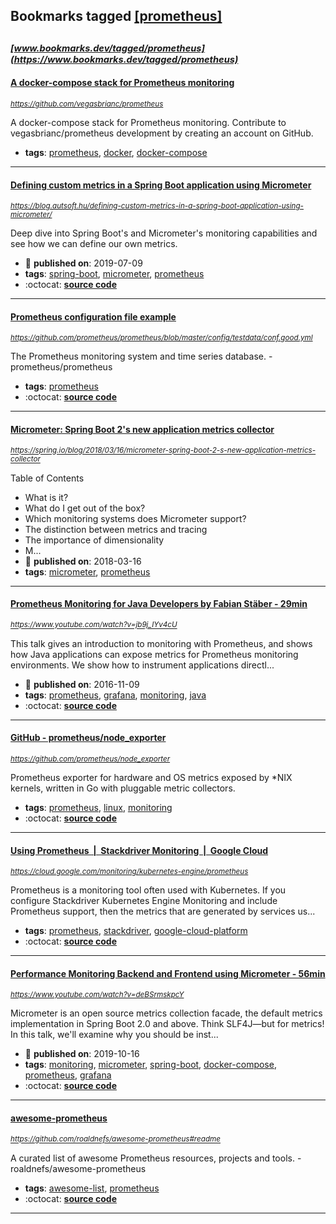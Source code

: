 ## Bookmarks tagged [[prometheus]](https://www.bookmarks.dev/search?q=[prometheus])

_<sup><sup>[www.bookmarks.dev/tagged/prometheus](https://www.bookmarks.dev/tagged/prometheus)</sup></sup>_
---
#### [A docker-compose stack for Prometheus monitoring](https://github.com/vegasbrianc/prometheus)
_<sup>https://github.com/vegasbrianc/prometheus</sup>_

A docker-compose stack for Prometheus monitoring. Contribute to vegasbrianc/prometheus development by creating an account on GitHub.
* **tags**: [prometheus](../tagged/prometheus.md), [docker](../tagged/docker.md), [docker-compose](../tagged/docker-compose.md)
---
#### [Defining custom metrics in a Spring Boot application using Micrometer](https://blog.autsoft.hu/defining-custom-metrics-in-a-spring-boot-application-using-micrometer/)
_<sup>https://blog.autsoft.hu/defining-custom-metrics-in-a-spring-boot-application-using-micrometer/</sup>_

Deep dive into Spring Boot's and Micrometer's monitoring capabilities and see how we can define our own metrics.
* :calendar: **published on**: 2019-07-09
* **tags**: [spring-boot](../tagged/spring-boot.md), [micrometer](../tagged/micrometer.md), [prometheus](../tagged/prometheus.md)
* :octocat: **[source code](https://github.com/AutSoft/micrometer-demo)**
---
#### [Prometheus configuration file example](https://github.com/prometheus/prometheus/blob/master/config/testdata/conf.good.yml)
_<sup>https://github.com/prometheus/prometheus/blob/master/config/testdata/conf.good.yml</sup>_

The Prometheus monitoring system and time series database. - prometheus/prometheus
* **tags**: [prometheus](../tagged/prometheus.md)
* :octocat: **[source code](https://github.com/prometheus/prometheus/blob/master/config/testdata/conf.good.yml)**
---
#### [Micrometer: Spring Boot 2's new application metrics collector](https://spring.io/blog/2018/03/16/micrometer-spring-boot-2-s-new-application-metrics-collector)
_<sup>https://spring.io/blog/2018/03/16/micrometer-spring-boot-2-s-new-application-metrics-collector</sup>_

Table of Contents
* What is it?
* What do I get out of the box?
* Which monitoring systems does Micrometer support?
* The distinction between metrics and tracing
* The importance of dimensionality
* M...
* :calendar: **published on**: 2018-03-16
* **tags**: [micrometer](../tagged/micrometer.md), [prometheus](../tagged/prometheus.md)
---
#### [Prometheus Monitoring for Java Developers by  Fabian Stäber  - 29min](https://www.youtube.com/watch?v=jb9j_IYv4cU)
_<sup>https://www.youtube.com/watch?v=jb9j_IYv4cU</sup>_

This talk gives an introduction to monitoring with Prometheus, and shows how Java applications can expose metrics for Prometheus monitoring environments. We show how to instrument applications directl...
* :calendar: **published on**: 2016-11-09
* **tags**: [prometheus](../tagged/prometheus.md), [grafana](../tagged/grafana.md), [monitoring](../tagged/monitoring.md), [java](../tagged/java.md)
* :octocat: **[source code](https://github.com/fstab/prometheus-for-java-developers)**
---
#### [GitHub - prometheus/node_exporter ](https://github.com/prometheus/node_exporter)
_<sup>https://github.com/prometheus/node_exporter</sup>_

Prometheus exporter for hardware and OS metrics exposed by *NIX kernels, written in Go with pluggable metric collectors.
* **tags**: [prometheus](../tagged/prometheus.md), [linux](../tagged/linux.md), [monitoring](../tagged/monitoring.md)
* :octocat: **[source code](https://github.com/prometheus/node_exporter)**
---
#### [Using Prometheus  |  Stackdriver Monitoring  |  Google Cloud](https://cloud.google.com/monitoring/kubernetes-engine/prometheus)
_<sup>https://cloud.google.com/monitoring/kubernetes-engine/prometheus</sup>_

Prometheus is a monitoring tool often used with Kubernetes. If you configure Stackdriver Kubernetes Engine Monitoring and include Prometheus support, then the metrics that are generated by services us...
* **tags**: [prometheus](../tagged/prometheus.md), [stackdriver](../tagged/stackdriver.md), [google-cloud-platform](../tagged/google-cloud-platform.md)
* :octocat: **[source code](https://github.com/Stackdriver/stackdriver-prometheus-sidecar)**
---
#### [Performance Monitoring Backend and Frontend using Micrometer  - 56min](https://www.youtube.com/watch?v=deBSrmskpcY)
_<sup>https://www.youtube.com/watch?v=deBSrmskpcY</sup>_

Micrometer is an open source metrics collection facade, the default metrics implementation in Spring Boot 2.0 and above. Think SLF4J—but for metrics! In this talk, we'll examine why you should be inst...
* :calendar: **published on**: 2019-10-16
* **tags**: [monitoring](../tagged/monitoring.md), [micrometer](../tagged/micrometer.md), [spring-boot](../tagged/spring-boot.md), [docker-compose](../tagged/docker-compose.md), [prometheus](../tagged/prometheus.md), [grafana](../tagged/grafana.md)
* :octocat: **[source code](https://github.com/checketts/micrometer-springone-2019)**
---
#### [awesome-prometheus](https://github.com/roaldnefs/awesome-prometheus#readme)
_<sup>https://github.com/roaldnefs/awesome-prometheus#readme</sup>_

A curated list of awesome Prometheus resources, projects and tools. - roaldnefs/awesome-prometheus
* **tags**: [awesome-list](../tagged/awesome-list.md), [prometheus](../tagged/prometheus.md)
* :octocat: **[source code](https://github.com/roaldnefs/awesome-prometheus#readme)**
---

